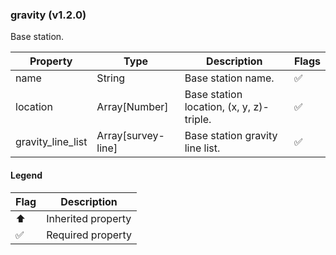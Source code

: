 ### gravity (v1.2.0)
Base station.

| Property | Type | Description | Flags |
|---|---|---|---|
| name | String | Base station name. | ✅ |
| location | Array[Number] | Base station location, (x, y, z)-triple. | ✅ |
| gravity_line_list | Array[survey-line] | Base station gravity line list. | ✅ |


#### Legend

| Flag | Description |
| --- | --- |
| ⬆️ | Inherited property |
| ✅ | Required property |

